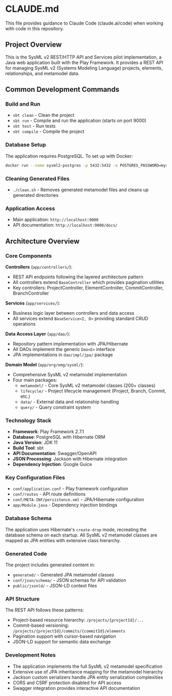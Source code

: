 # CLAUDE.md

This file provides guidance to Claude Code (claude.ai/code) when working with code in this repository.

## Project Overview

This is the SysML v2 REST/HTTP API and Services pilot implementation, a Java web application built with the Play Framework. It provides a REST API for managing SysML v2 (Systems Modeling Language) projects, elements, relationships, and metamodel data.

## Common Development Commands

### Build and Run
- `sbt clean` - Clean the project
- `sbt run` - Compile and run the application (starts on port 9000)
- `sbt test` - Run tests
- `sbt compile` - Compile the project

### Database Setup
The application requires PostgreSQL. To set up with Docker:
```bash
docker run --name sysml2-postgres -p 5432:5432 -e POSTGRES_PASSWORD=mysecretpassword -e POSTGRES_DB=sysml2 -d postgres
```

### Cleaning Generated Files
- `./clean.sh` - Removes generated metamodel files and cleans up generated directories

### Application Access
- Main application: `http://localhost:9000`
- API documentation: `http://localhost:9000/docs/`

## Architecture Overview

### Core Components

**Controllers** (`app/controllers/`):
- REST API endpoints following the layered architecture pattern
- All controllers extend `BaseController` which provides pagination utilities
- Key controllers: ProjectController, ElementController, CommitController, BranchController

**Services** (`app/services/`):
- Business logic layer between controllers and data access
- All services extend `BaseService<I, D>` providing standard CRUD operations

**Data Access Layer** (`app/dao/`):
- Repository pattern implementation with JPA/Hibernate
- All DAOs implement the generic `Dao<E>` interface
- JPA implementations in `dao/impl/jpa/` package

**Domain Model** (`app/org/omg/sysml/`):
- Comprehensive SysML v2 metamodel implementation
- Four main packages:
  - `metamodel/` - Core SysML v2 metamodel classes (200+ classes)
  - `lifecycle/` - Project lifecycle management (Project, Branch, Commit, etc.)
  - `data/` - External data and relationship handling
  - `query/` - Query constraint system

### Technology Stack

- **Framework**: Play Framework 2.7.1
- **Database**: PostgreSQL with Hibernate ORM
- **Java Version**: JDK 11
- **Build Tool**: sbt
- **API Documentation**: Swagger/OpenAPI
- **JSON Processing**: Jackson with Hibernate integration
- **Dependency Injection**: Google Guice

### Key Configuration Files

- `conf/application.conf` - Play framework configuration
- `conf/routes` - API route definitions
- `conf/META-INF/persistence.xml` - JPA/Hibernate configuration
- `app/Module.java` - Dependency injection bindings

### Database Schema

The application uses Hibernate's `create-drop` mode, recreating the database schema on each startup. All SysML v2 metamodel classes are mapped as JPA entities with extensive class hierarchy.

### Generated Code

The project includes generated content in:
- `generated/` - Generated JPA metamodel classes
- `conf/json/schema/` - JSON schemas for API validation
- `public/jsonld/` - JSON-LD context files

### API Structure

The REST API follows these patterns:
- Project-based resource hierarchy: `/projects/{projectId}/...`
- Commit-based versioning: `/projects/{projectId}/commits/{commitId}/elements`
- Pagination support with cursor-based navigation
- JSON-LD support for semantic data exchange

### Development Notes

- The application implements the full SysML v2 metamodel specification
- Extensive use of JPA inheritance mapping for the metamodel hierarchy
- Jackson custom serializers handle JPA entity serialization complexities
- CORS and CSRF protection disabled for API access
- Swagger integration provides interactive API documentation